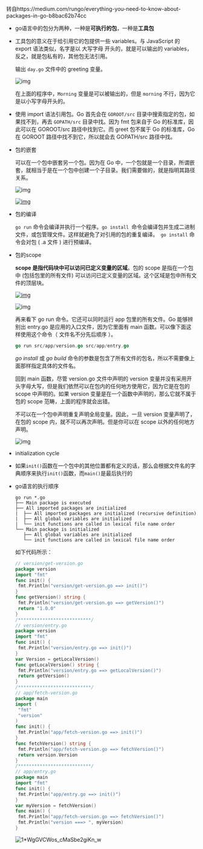转自https://medium.com/rungo/everything-you-need-to-know-about-packages-in-go-b8bac62b74cc

- go语言中的包分为两种，一种是**可执行的包**，一种是**工具包**

- 工具包的意义在于给引用它的包提供一些 variables。与 JavaScript 的 export 语法类似，名字是以 大写字母 开头的，就是可以输出的 variables，反之，就是包私有的，其他包无法引用。

  输出 `day.go` 文件中的 greeting 变量。

  ![img](https://cdn.learnku.com/uploads/images/201904/03/1/MognW6eEG5.png!large)

  在上面的程序中，`Morning` 变量是可以被输出的，但是 `morning` 不行，因为它是以小写字母开头的。

- 使用 import 语法引用包。Go 首先会在 `GOROOT/src` 目录中搜索指定的包，如果找不到，再去 `GOPATH/src` 目录中找。因为 fmt 包来自于 Go 的标准库，因此可以在 GOROOT/src 路径中找到它。而 greet 包不属于 Go 的标准库，Go 在 GOROOT 路径中找不到它，所以就会去 GOPATH/src 路径中找。

- 包的嵌套

  可以在一个包中嵌套另一个包。因为在 Go 中，一个包就是一个目录，所谓嵌套，就相当于是在一个包中创建一个子目录。我们需要做的，就是指明其路径关系。

  ![img](https://cdn.learnku.com/uploads/images/201904/03/1/fJF652AZYa.png!large)

  [![img](https://cdn.learnku.com/uploads/images/201904/03/1/Y4BNvVgYH4.png!large)
  ](https://cdn.learnku.com/uploads/images/201904/03/1/Y4BNvVgYH4.png!large)

- 包的编译

  `go run` 命令会编译并执行一个程序。`go install `命令会编译包并生成二进制文件，或包管理文件。这样就避免了对引用的包的重复编译。` go install` 命令会对包 ( .a 文件 ) 进行预编译。

- 包的scope

  **scope 是指代码块中可以访问已定义变量的区域**。包的 scope 是指在一个包中 (包括包里的所有文件) 可以访问已定义变量的区域。这个区域是包中所有文件的顶层块。

  

  [![img](https://cdn.learnku.com/uploads/images/201904/03/1/bbkQZXQmT5.png!large)](https://cdn.learnku.com/uploads/images/201904/03/1/bbkQZXQmT5.png!large)

  

  ![img](https://cdn.learnku.com/uploads/images/201904/03/1/uHsGS6lZEL.png!large)

  再来看下 go run 命令。它还可以同时运行 app 包里的所有文件。Go 能够辨别出 entry.go 是应用的入口文件，因为它里面有 main 函数。可以像下面这样使用这个命令（ 文件名不分先后顺序 ）。

  ```go
  go run src/app/version.go src/app/entry.go
  ```

  *go install* 或 *go build* 命令的参数是包含了所有文件的包名，所以不需要像上面那样指定具体的文件名。

  回到 main 函数，尽管 version.go 文件中声明的 version 变量并没有采用开头字母大写，但是我们依然可以在包内的任何地方使用它，因为它是在包的 scope 中声明的。如果 version 变量是在一个函数中声明的，那么它就不属于包的 scope 范畴，上面的程序就会出错。

  不可以在一个包中声明重复声明全局变量。因此，一旦 version 变量声明了，在包的 scope 内，就不可以再次声明。但是你可以在 scope 以外的任何地方声明。

  ![img](https://cdn.learnku.com/uploads/images/201904/03/1/rFsg5E3R0q.png!large)

- initialization cycle

- 如果`init()`函数在一个包中的其他位置都有定义的话，那么会根据文件名的字典顺序来执行`init()`函数，而`main()`是最后执行的

- go语言的执行顺序

  ```
  go run *.go
  ├── Main package is executed
  ├── All imported packages are initialized
  |  ├── All imported packages are initialized (recursive definition)
  |  ├── All global variables are initialized 
  |  └── init functions are called in lexical file name order
  └── Main package is initialized
     ├── All global variables are initialized
     └── init functions are called in lexical file name order
  ```

  如下代码所示：

  ```go
  // version/get-version.go
  package version
  import "fmt"
  func init() {
   fmt.Println("version/get-version.go ==> init()")
  }
  func getVersion() string {
   fmt.Println("version/get-version.go ==> getVersion()")
   return "1.0.0"
  }
  /***************************/
  // version/entry.go
  package version
  import "fmt"
  func init() {
   fmt.Println("version/entry.go ==> init()")
  }
  var Version = getLocalVersion()
  func getLocalVersion() string {
   fmt.Println("version/entry.go ==> getLocalVersion()")
   return getVersion()
  }
  /***************************/
  // app/fetch-version.go
  package main
  import (
   "fmt"
   "version"
  )
  func init() {
   fmt.Println("app/fetch-version.go ==> init()")
  }
  func fetchVersion() string {
   fmt.Println("app/fetch-version.go ==> fetchVersion()")
   return version.Version
  }
  /***************************/
  // app/entry.go
  package main
  import "fmt"
  func init() {
   fmt.Println("app/entry.go ==> init()")
  }
  var myVersion = fetchVersion()
  func main() {
   fmt.Println("app/fetch-version.go ==> fetchVersion()")
   fmt.Println("version ===> ", myVersion)
  }
  ```

  ![1*WgGVCWos_cMaSbe2giKn_w](https://miro.medium.com/max/1400/1*WgGVCWos_cMaSbe2giKn_w.png)